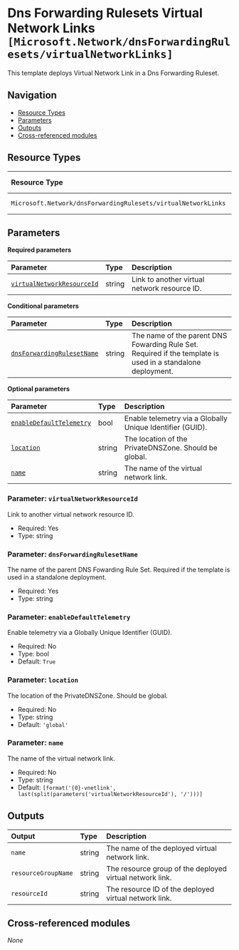 # Dns Forwarding Rulesets Virtual Network Links `[Microsoft.Network/dnsForwardingRulesets/virtualNetworkLinks]`

This template deploys Virtual Network Link in a Dns Forwarding Ruleset.

## Navigation

- [Resource Types](#Resource-Types)
- [Parameters](#Parameters)
- [Outputs](#Outputs)
- [Cross-referenced modules](#Cross-referenced-modules)

## Resource Types

| Resource Type | API Version |
| :-- | :-- |
| `Microsoft.Network/dnsForwardingRulesets/virtualNetworkLinks` | [2022-07-01](https://learn.microsoft.com/en-us/azure/templates/Microsoft.Network/2022-07-01/dnsForwardingRulesets/virtualNetworkLinks) |

## Parameters

**Required parameters**

| Parameter | Type | Description |
| :-- | :-- | :-- |
| [`virtualNetworkResourceId`](#parameter-virtualnetworkresourceid) | string | Link to another virtual network resource ID. |

**Conditional parameters**

| Parameter | Type | Description |
| :-- | :-- | :-- |
| [`dnsForwardingRulesetName`](#parameter-dnsforwardingrulesetname) | string | The name of the parent DNS Fowarding Rule Set. Required if the template is used in a standalone deployment. |

**Optional parameters**

| Parameter | Type | Description |
| :-- | :-- | :-- |
| [`enableDefaultTelemetry`](#parameter-enabledefaulttelemetry) | bool | Enable telemetry via a Globally Unique Identifier (GUID). |
| [`location`](#parameter-location) | string | The location of the PrivateDNSZone. Should be global. |
| [`name`](#parameter-name) | string | The name of the virtual network link. |

### Parameter: `virtualNetworkResourceId`

Link to another virtual network resource ID.

- Required: Yes
- Type: string

### Parameter: `dnsForwardingRulesetName`

The name of the parent DNS Fowarding Rule Set. Required if the template is used in a standalone deployment.

- Required: Yes
- Type: string

### Parameter: `enableDefaultTelemetry`

Enable telemetry via a Globally Unique Identifier (GUID).

- Required: No
- Type: bool
- Default: `True`

### Parameter: `location`

The location of the PrivateDNSZone. Should be global.

- Required: No
- Type: string
- Default: `'global'`

### Parameter: `name`

The name of the virtual network link.

- Required: No
- Type: string
- Default: `[format('{0}-vnetlink', last(split(parameters('virtualNetworkResourceId'), '/')))]`


## Outputs

| Output | Type | Description |
| :-- | :-- | :-- |
| `name` | string | The name of the deployed virtual network link. |
| `resourceGroupName` | string | The resource group of the deployed virtual network link. |
| `resourceId` | string | The resource ID of the deployed virtual network link. |

## Cross-referenced modules

_None_
